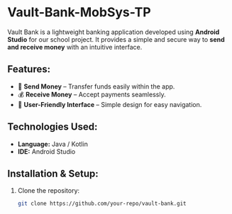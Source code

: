 # Vault-Bank-MobSys-TP

Vault Bank is a lightweight banking application developed using **Android Studio** for our school project. It provides a simple and secure way to **send and receive money** with an intuitive interface.

## Features:
- 💸 **Send Money** – Transfer funds easily within the app.
- 💰 **Receive Money** – Accept payments seamlessly.
- 📲 **User-Friendly Interface** – Simple design for easy navigation.

## Technologies Used:
- **Language:** Java / Kotlin
- **IDE:** Android Studio

## Installation & Setup:
1. Clone the repository:
   ```bash
   git clone https://github.com/your-repo/vault-bank.git
